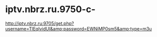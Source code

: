 # iptv.nbrz.ru.9750-c-
http://iptv.nbrz.ru:9705/get.php?username=TlEqlvidUl&amp;password=EWNiMP0sm5&amp;type=m3u
